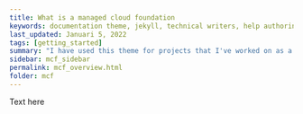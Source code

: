```yaml
---
title: What is a managed cloud foundation
keywords: documentation theme, jekyll, technical writers, help authoring tools, hat replacements
last_updated: Januari 5, 2022
tags: [getting_started]
summary: "I have used this theme for projects that I've worked on as a professional technical writer."
sidebar: mcf_sidebar
permalink: mcf_overview.html
folder: mcf
---
```


Text here
